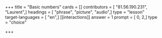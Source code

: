 +++
title = "Basic numbers"
cards = []
contributors = [ "81.56.190.231", "Laurent",]
headings = [ "phrase", "picture", "audio",]
type = "lesson"
target-languages = [ "en",]
[[interactions]]
answer = 1
prompt = [ 0, 2,]
type = "choice"

+++
